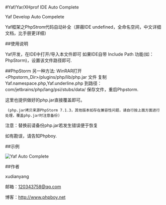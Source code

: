 #Yaf/Yar/XHprof IDE Auto Complete

Yaf Develop Auto Compelete

Yaf框架之PhpStrom代码自动补全（屏蔽IDE undefined，全命名空间，中文详细文档，比手册更详细）

##使用说明

Yaf开发，在IDE中打开/导入本文件即可
如果IDE自带 Include Path 功能(如：PhpStorm)，设置该文件路径即可.

##PhpStorm 另一种方法:
WinRAR打开 <Phpstorm_Dir>/plugins/php/lib/php.jar 文件
复制 Yaf.namespace.php,Yaf.underline.php 到路径：com/jetbrains/php/lang/psi/stubs/data/
保存文件，重启Phpstorm.

这里也提供做好的php.jar直接覆盖即可。

     (php.jar拷贝来源PhpStorm 7.1.3，其他版本如存在兼容性问题，请自行按上面方面进行处理，覆盖php.jar时注意备份)

注意：替换前请备份php.jar若发生错误便于恢复

如有勘误，请告知Phpboy.

##示例

![Yaf Auto Complete][1]

  [1]: http://a.phpboy.net/Yaf.auto_.complete-e1396700109456.jpg

##作者

xudianyang

邮箱：<120343758@qq.com>

博客：<http://www.phpboy.net>